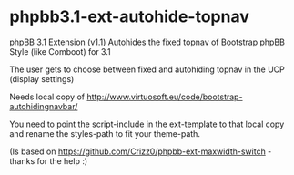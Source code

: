# phpbb3.1-ext-autohide-topnav

phpBB 3.1 Extension (v1.1)
Autohides the fixed topnav of Bootstrap phpBB Style (like Comboot) for 3.1 

The user gets to choose between fixed and autohiding topnav in the UCP (display settings)

Needs local copy of http://www.virtuosoft.eu/code/bootstrap-autohidingnavbar/

You need to point the script-include in the ext-template to that local copy and rename the styles-path to fit your theme-path. 

(Is based on https://github.com/Crizz0/phpbb-ext-maxwidth-switch - thanks for the help :) 
